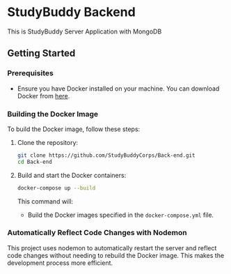 # StudyBuddy Backend
This is StudyBuddy Server Application with MongoDB

## Getting Started

### Prerequisites

- Ensure you have Docker installed on your machine. You can download Docker from [here](https://www.docker.com/products/docker-desktop).

### Building the Docker Image

To build the Docker image, follow these steps:
1. Clone the repository:
    ```sh
    git clone https://github.com/StudyBuddyCorps/Back-end.git
    cd Back-end
    ```

2. Build and start the Docker containers:
    ```sh
    docker-compose up --build
    ```
   This command will:
   - Build the Docker images specified in the `docker-compose.yml` file.

### Automatically Reflect Code Changes with Nodemon
This project uses nodemon to automatically restart the server and reflect code changes without needing to rebuild the Docker image. This makes the development process more efficient.

